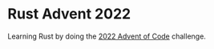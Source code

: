 # Rust Advent 2022

Learning Rust by doing the [2022 Advent of Code](https://adventofcode.com/2022) challenge.